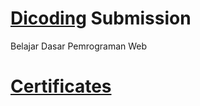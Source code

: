 # <a href="https://www.dicoding.com/academies/123">Dicoding</a> Submission 
Belajar Dasar Pemrograman Web

# <a href="https://www.dicoding.com/certificates/2L4PQWNV2PO1">Certificates</a>
